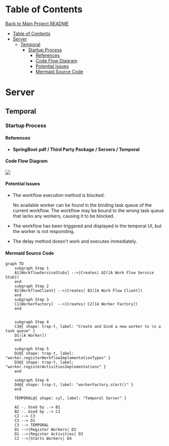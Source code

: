 <!-----------------------------------------------------------
Author:  Craig Brown
Version: 1.0.0
Source:  https://github.com/saidake/interview
------------------------------------------------------------->
# Table of Contents
[Back to Main Project README](../README.md)
- [Table of Contents](#table-of-contents)
- [Server](#server)
  - [Temporal](#temporal)
    - [Startup Process](#startup-process)
      - [References](#references)
      - [Code Flow Diagram](#code-flow-diagram)
      - [Potential Issues](#potential-issues)
      - [Mermaid Source Code](#mermaid-source-code)
# Server
## Temporal
### Startup Process
#### References
* **SpringBoot.pdf / Third Party Package / Servers / Temporal**
#### Code Flow Diagram
[![](https://mermaid.ink/img/pako:eNqNlN1uozAQhV9l5KtWCpFC0l5wUS2FVqrUaquSVaUtuXBgmlgBzNqmEUry7mtiE8iPukskFNsn3xlmTtiQhKdIPLIQtFzCNIwL0Jes5mYjUljCyGz6o493LlafGV9HKL5YgpGq5nIGjnO3DQRShXILvnv14UMjhEetBCuFRju7NiQs0ks-rtm873yCjGGhThzuTxys6Hv22GwGho3ikSaKi3oGx-zgwEYBraZPbj7n9Imlj39sQC5piR4ofeqoAWR0jpkHMTEeQIsU5kzfKBS4hrWxUhxizaCgqFzBnworjAnsDDYcdUWdFHNeyo39jftNKcZ0KHDBpELRdvspLzPMdS-pYryY1iXKXhHj_wf6iWJfTDGUx8ge7jCmS89way0n_7S0IxpKRYW6uj7hm6_Th5fXn2_-cwdL6qxHmmJeckGzfVRRGIaNvAvOEH5J1DOrYejc6XDakJ6dBPYkcJtI6Sy0mdgvw9HRsq2pHfA-hW-2fXbUOo6he1nQNVhrxn3fbdR0QvYQEzIgOYqcslT_zzeNOCZqqacSk-bxUypWMYmLndbRSvGoLhLiKVHhgAheLZbE-6SZ1KuqTHWCQ0b1qPLDbkmL35x3a0yZHsmLea3s3y67v73zZ8A?type=png)](https://mermaid.live/edit#pako:eNqNlN1uozAQhV9l5KtWCpFC0l5wUS2FVqrUaquSVaUtuXBgmlgBzNqmEUry7mtiE8iPukskFNsn3xlmTtiQhKdIPLIQtFzCNIwL0Jes5mYjUljCyGz6o493LlafGV9HKL5YgpGq5nIGjnO3DQRShXILvnv14UMjhEetBCuFRju7NiQs0ks-rtm873yCjGGhThzuTxys6Hv22GwGho3ikSaKi3oGx-zgwEYBraZPbj7n9Imlj39sQC5piR4ofeqoAWR0jpkHMTEeQIsU5kzfKBS4hrWxUhxizaCgqFzBnworjAnsDDYcdUWdFHNeyo39jftNKcZ0KHDBpELRdvspLzPMdS-pYryY1iXKXhHj_wf6iWJfTDGUx8ge7jCmS89way0n_7S0IxpKRYW6uj7hm6_Th5fXn2_-cwdL6qxHmmJeckGzfVRRGIaNvAvOEH5J1DOrYejc6XDakJ6dBPYkcJtI6Sy0mdgvw9HRsq2pHfA-hW-2fXbUOo6he1nQNVhrxn3fbdR0QvYQEzIgOYqcslT_zzeNOCZqqacSk-bxUypWMYmLndbRSvGoLhLiKVHhgAheLZbE-6SZ1KuqTHWCQ0b1qPLDbkmL35x3a0yZHsmLea3s3y67v73zZ8A)

<!-- ![](./assets/SourceCodeAnalysis/temporal-startup-process.drawio.svg) -->
#### Potential Issues
* The workflow execution method is blocked.  
  
  No available worker can be found in the binding task queue of the current workflow.
  The workflow may be bound to the wrong task queue that lacks any workers, causing it to be blocked.
* The workflow has been triggered and displayed in the temporal UI, but the worker is not responding.
* The delay method doesn't work and executes immediately.
#### Mermaid Source Code
```text
graph TD
    subgraph Step 1
    A1[WorkflowServiceStubs] -->|Creates| A2([A Work Flow Service Stub])
    end
    subgraph Step 2
    B1[WorkflowClient] -->|Creates| B2([A Work Flow Client])
    end
    subgraph Step 3
    C1[WorkerFactory]  -->|Creates| C2([A Worker Factory])
    end


    subgraph Step 4
    C3@{ shape: trap-t, label: "Create and bind a new worker to \n a task queue" }
    D1([A Worker])
    end

    subgraph Step 5
    D2@{ shape: trap-t, label: "worker.registerWorkflowImplementationTypes" }
    D3@{ shape: trap-t, label: "worker.registerActivitiesImplementations" }
    end
    
    subgraph Step 6
    D4@{ shape: trap-t, label: "workerFactory.start()" }
    end

    TEMPORAL@{ shape: cyl, label: "Temporal Server" }

    A2 -. Used by .-> B1
    B2 -. Used by .-> C1
    C2 --> C3
    C3 --> D1
    C3 --> TEMPORAL
    D1 -->|Register Workers| D2
    D1 -->|Register Activities| D3
    C2 -->|Starts Workers| D4
```

